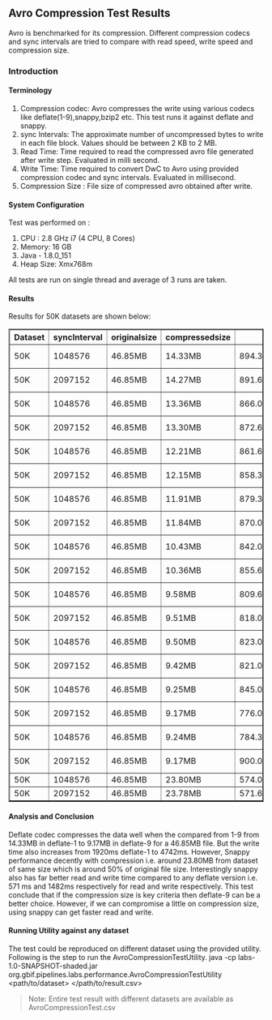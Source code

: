 ## Avro Compression Test Results
Avro is benchmarked for its compression. Different compression codecs and sync intervals are tried to compare with read speed, write speed and compression size.

### Introduction

#### Terminology
1. Compression codec: Avro compresses the write using various codecs like deflate(1-9),snappy,bzip2 etc. This test runs it against deflate and snappy.
2. sync Intervals: The approximate number of uncompressed bytes to write in each file block. Values should be between 2 KB to 2 MB.
3. Read Time: Time required to read the compressed avro file generated after write step. Evaluated in milli second.
4. Write Time: Time required to convert DwC to Avro using provided compression codec and sync intervals. Evaluated in millisecond.
5. Compression Size : File size of compressed avro obtained after write.

#### System Configuration
Test was performed on :
1. CPU : 2.8 GHz i7 (4 CPU, 8 Cores)
2. Memory: 16 GB
3. Java - 1.8.0_151
4. Heap Size: Xmx768m

All tests are run on single thread and average of 3 runs are taken.

#### Results
Results for 50K datasets are shown below:

<table border="2">
<tr><th>Dataset</th><th>syncInterval</th><th>originalsize</th><th>compressedsize</th><th>read(ms)</th><th>write(ms)</th><th>codec</th><th>occurrences</th></tr>
<tr><td>50K</td><td>1048576</td><td>46.85MB</td><td>14.33MB</td><td>894.3333333333334</td><td>1920.0</td><td>deflate-1</td><td>50316</td></tr>
<tr><td>50K</td><td>2097152</td><td>46.85MB</td><td>14.27MB</td><td>891.6666666666666</td><td>1944.0</td><td>deflate-1</td><td>50316</td></tr>
<tr><td>50K</td><td>1048576</td><td>46.85MB</td><td>13.36MB</td><td>866.0</td><td>1931.3333333333333</td><td>deflate-2</td><td>50316</td></tr>
<tr><td>50K</td><td>2097152</td><td>46.85MB</td><td>13.30MB</td><td>872.6666666666666</td><td>1919.0</td><td>deflate-2</td><td>50316</td></tr>   
<tr><td>50K</td><td>1048576</td><td>46.85MB</td><td>12.21MB</td><td>861.6666666666666</td><td>1923.0</td><td>deflate-3</td><td>50316</td></tr>
<tr><td>50K</td><td>2097152</td><td>46.85MB</td><td>12.15MB</td><td>858.3333333333334</td><td>1888.6666666666667</td><td>deflate-3</td><td>50316</td></tr>
<tr><td>50K</td><td>1048576</td><td>46.85MB</td><td>11.91MB</td><td>879.3333333333334</td><td>2453.3333333333335</td><td>deflate-4</td><td>50316</td></tr>
<tr><td>50K</td><td>2097152</td><td>46.85MB</td><td>11.84MB</td><td>870.0</td><td>2381.3333333333335</td><td>deflate-4</td><td>50316</td></tr>  
<tr><td>50K</td><td>1048576</td><td>46.85MB</td><td>10.43MB</td><td>842.0</td><td>2436.0</td><td>deflate-5</td><td>50316</td></tr>
<tr><td>50K</td><td>2097152</td><td>46.85MB</td><td>10.36MB</td><td>855.6666666666666</td><td>2479.3333333333335</td><td>deflate-5</td><td>50316</td></tr>
<tr><td>50K</td><td>1048576</td><td>46.85MB</td><td>9.58MB</td><td>809.6666666666666</td><td>2598.0</td><td>deflate-6</td><td>50316</td></tr>
<tr><td>50K</td><td>2097152</td><td>46.85MB</td><td>9.51MB</td><td>818.0</td><td>2607.6666666666665</td><td>deflate-6</td><td>50316</td></tr>
<tr><td>50K</td><td>1048576</td><td>46.85MB</td><td>9.50MB</td><td>823.0</td><td>2668.3333333333335</td><td>deflate-7</td><td>50316</td></tr>
<tr><td>50K</td><td>2097152</td><td>46.85MB</td><td>9.42MB</td><td>821.0</td><td>2644.3333333333335</td><td>deflate-7</td><td>50316</td></tr>
<tr><td>50K</td><td>1048576</td><td>46.85MB</td><td>9.25MB</td><td>845.0</td><td>3569.6666666666665</td><td>deflate-8</td><td>50316</td></tr>
<tr><td>50K</td><td>2097152</td><td>46.85MB</td><td>9.17MB</td><td>776.0</td><td>3387.3333333333335</td><td>deflate-8</td><td>50316</td></tr>
<tr><td>50K</td><td>1048576</td><td>46.85MB</td><td>9.24MB</td><td>784.3333333333334</td><td>4742.333333333333</td><td>deflate-9</td><td>50316</td></tr>
<tr><td>50K</td><td>2097152</td><td>46.85MB</td><td>9.17MB</td><td>900.0</td><td>4735.6666666666</td><td>deflate-9</td><td>50316</td></tr>
<tr><td>50K</td><td>1048576</td><td>46.85MB</td><td>23.80MB</td><td>574.0</td><td>1498.3333333333333</td><td>snappy</td><td>50316</td></tr>
<tr><td>50K</td><td>2097152</td><td>46.85MB</td><td>23.78MB</td><td>571.6666666666666</td><td>1482.3333333333333</td><td>snappy</td><td>50316</td></tr>
</table> 

#### Analysis and Conclusion
Deflate codec compresses the data well when the compared from 1-9 from 14.33MB in deflate-1 to 9.17MB in deflate-9 for a 46.85MB file. But the write time also increases from 1920ms deflate-1 to 4742ms. However, Snappy performance decently with compression i.e. around 23.80MB from dataset of same size which is around 50% of original file size. Interestingly snappy also has far better read and write time compared to any deflate version i.e. 571 ms and 1482ms respectively for read and write respectively.
This test conclude that if the compression size is key criteria then deflate-9 can be  a better choice. However, if we can compromise a little on compression size, using snappy can get faster read and write. 

#### Running Utility against any dataset
The test could be reproduced on different dataset using the provided utility. 
Following is the step to run the AvroCompressionTestUtility.
java -cp labs-1.0-SNAPSHOT-shaded.jar org.gbif.pipelines.labs.performance.AvroCompressionTestUtility <path/to/dataset> </path/to/result.csv> <repetition eg.2>

> Note: Entire test result with different datasets are available as AvroCompressionTest.csv